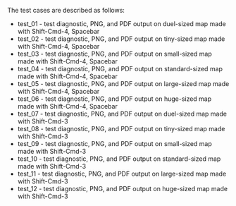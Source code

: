 The test cases are described as follows:

- test_01 - test diagnostic, PNG, and PDF output on     duel-sized map made with Shift-Cmd-4, Spacebar
- test_02 - test diagnostic, PNG, and PDF output on     tiny-sized map made with Shift-Cmd-4, Spacebar
- test_03 - test diagnostic, PNG, and PDF output on    small-sized map made with Shift-Cmd-4, Spacebar
- test_04 - test diagnostic, PNG, and PDF output on standard-sized map made with Shift-Cmd-4, Spacebar
- test_05 - test diagnostic, PNG, and PDF output on    large-sized map made with Shift-Cmd-4, Spacebar
- test_06 - test diagnostic, PNG, and PDF output on     huge-sized map made with Shift-Cmd-4, Spacebar
- test_07 - test diagnostic, PNG, and PDF output on     duel-sized map made with Shift-Cmd-3
- test_08 - test diagnostic, PNG, and PDF output on     tiny-sized map made with Shift-Cmd-3
- test_09 - test diagnostic, PNG, and PDF output on    small-sized map made with Shift-Cmd-3
- test_10 - test diagnostic, PNG, and PDF output on standard-sized map made with Shift-Cmd-3
- test_11 - test diagnostic, PNG, and PDF output on    large-sized map made with Shift-Cmd-3
- test_12 - test diagnostic, PNG, and PDF output on     huge-sized map made with Shift-Cmd-3
 
